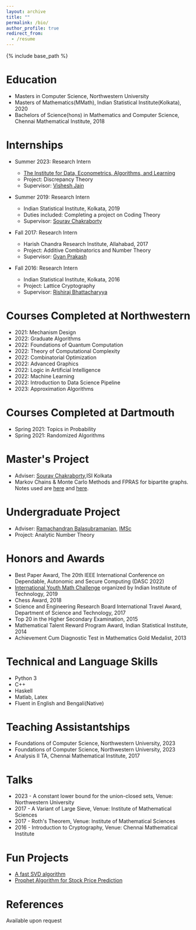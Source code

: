 ```yaml
---
layout: archive
title: ""
permalink: /bio/
author_profile: true
redirect_from:
  - /resume
---
```


{% include base_path %}

Education
======
<!-- * Ph.D in Computer Science, Northwestern University, 2021-Present -->
* Masters in Computer Science, Northwestern University
* Masters of Mathematics(MMath), Indian Statistical Institute(Kolkata), 2020
* Bachelors of Science(hons) in Mathematics and Computer Science, Chennai Mathematical Institute, 2018

Internships
======
* Summer 2023: Research Intern
  * [The Institute for Data, Econometrics, Algorithms, and Learning](https://www.ideal-institute.org/)
  * Project: Discrepancy Theory
  * Supervisor: [Vishesh Jain](https://jainvishesh.github.io/)

* Summer 2019: Research Intern
  * Indian Statistical Institute, Kolkata, 2019
  * Duties included: Completing a project on Coding Theory
  * Supervisor: [Sourav Chakraborty](https://www.isical.ac.in/~sourav/)

* Fall 2017: Research Intern
  * Harish Chandra Research Institute, Allahabad, 2017
  * Project: Additive Combinatorics and Number Theory
  * Supervisor: [Gyan Prakash](http://www.hri.res.in/people/Mathematics/gyan)

* Fall 2016: Research Intern
  * Indian Statistical Institute, Kolkata, 2016
  * Project: Lattice Cryptography
  * Supervisor: [Rishiraj Bhattacharyya](http://www.niser.ac.in/~rishi/)

Courses Completed at Northwestern
======
* 2021: Mechanism Design
* 2022: Graduate Algorithms
* 2022: Foundations of Quantum Computation
* 2022: Theory of Computational Complexity
* 2022: Combinatorial Optimization
* 2022: Advanced Graphics
* 2022: Logic in Artificial Intelligence
* 2022: Machine Learning
* 2022: Introduction to Data Science Pipeline
* 2023: Approximation Algorithms

Courses Completed at Dartmouth
======
* Spring 2021: Topics in Probability
* Spring 2021: Randomized Algorithms

Master's Project
======
* Adviser: [Sourav Chakraborty](https://www.isical.ac.in/~sourav/),ISI Kolkata
* Markov Chains & Monte Carlo Methods and FPRAS for bipartite graphs. Notes used are [here](https://www.springer.com/gp/book/9783764369460) and [here](https://people.eecs.berkeley.edu/~sinclair/perm.pdf).

Undergraduate Project
======
* Adviser: [Ramachandran Balasubramanian](https://www.imsc.res.in/~balu/), [IMSc](https://www.imsc.res.in/)
* Project: Analytic Number Theory

Honors and Awards
======

* Best Paper Award, The 20th IEEE International Conference on Dependable, Autonomic and Secure Computing (DASC 2022)
* [International Youth Math Challenge](https://iymc.info/en/) organized by Indian Institute of Technology, 2019
* Chess Award, 2018
* Science and Engineering Research Board International Travel Award, Department of Science and Technology, 2017
* Top 20 in the Higher Secondary Examination, 2015
* Mathematical Talent Reward Program Award, Indian Statistical Institute, 2014
* Achievement Cum Diagnostic Test in Mathematics Gold Medalist, 2013

Technical and Language Skills
======
* Python 3
* C++ 
* Haskell
* Matlab, Latex
* Fluent in English and Bengali(Native)

Teaching Assistantships
======

* Foundations of Computer Science, Northwestern University, 2023
* Foundations of Computer Science, Northwestern University, 2023
* Analysis II TA, Chennai Mathematical Institute, 2017

Talks
======

* 2023 - A constant lower bound for the union-closed sets, Venue: Northwestern University
* 2017 - A Variant of Large Sieve, Venue: Institute of Mathematical Sciences
* 2017 - Roth's Theorem, Venue: Institute of Mathematical Sciences
* 2016 - Introduction to Cryptography, Venue: Chennai Mathematical Institute

Fun Projects
======

* [A fast SVD algorithm](https://github.com/hellokayas/Some-Programming-Samples/blob/master/faster_SVD.py)
* [Prophet Algorithm for Stock Price Prediction](https://github.com/hellokayas/Some-Programming-Samples/blob/master/Stock.ipynb)

References
======

Available upon request

<!-- * [Sourav Chakraborty](https://www.isical.ac.in/~sourav/), ISI Kolkata

* [Mridul Nandi](https://www.isical.ac.in/~mridul/), ISI Kolkata

* [Neena Gupta](https://en.wikipedia.org/wiki/Neena_Gupta_(mathematician)), Indian Statistical Institute(Kolkata)

* [RV Ramamoorthie](https://www.stt.msu.edu/~ramamoor/), Michigan State University

* [Krishna Hanumanthu](https://www.cmi.ac.in/~krishna/), Chennai Mathematical Institute -->